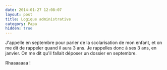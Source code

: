 ```yaml
---
date: 2014-01-27 12:08:07
layout: post
title: Logique administrative
category: Papa
hidden: true
---
```


J'appelle en septembre pour parler de la scolarisation de mon enfant, et on me dit de rappeler quand il aura 3 ans. Je rappelles donc à ses 3 ans, en janvier. On me dit qu'il fallait déposer un dossier en septembre.

Rhaaaaaaa !
